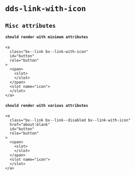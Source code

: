 # `dds-link-with-icon`

## `Misc attributes`

####   `should render with minimum attributes`

```
<a
  class="bx--link bx--link-with-icon"
  id="button"
  role="button"
>
  <span>
    <slot>
    </slot>
  </span>
  <slot name="icon">
  </slot>
</a>

```

####   `should render with various attributes`

```
<a
  class="bx--link bx--link--disabled bx--link-with-icon"
  href="about:blank"
  id="button"
  role="button"
>
  <span>
    <slot>
    </slot>
  </span>
  <slot name="icon">
  </slot>
</a>

```

